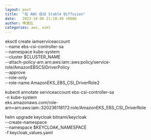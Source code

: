 ```yaml
---
layout: post
title:  "在 AWS 启动 Stable Diffusion"
date:   2023-10-06 21:10:49 +0800
author: 啤酒云
categories: aws, aiml
---
```




eksctl create iamserviceaccount \
  --name ebs-csi-controller-sa \
  --namespace kube-system \
  --cluster $CLUSTER_NAME \
  --attach-policy-arn arn:aws:iam::aws:policy/service-role/AmazonEBSCSIDriverPolicy \
  --approve \
  --role-only \
  --role-name AmazonEKS_EBS_CSI_DriverRole2

kubectl annotate serviceaccount ebs-csi-controller-sa \
    -n kube-system \
    eks.amazonaws.com/role-arn=arn:aws:iam::320236118172:role/AmazonEKS_EBS_CSI_DriverRole

helm upgrade keycloak bitnami/keycloak \
  --create-namespace \
  --namespace $KEYCLOAK_NAMESPACE \
  -f keycloak_values.yaml
